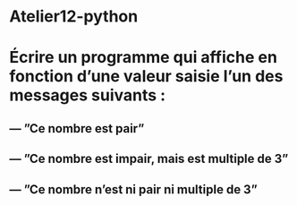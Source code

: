 # Atelier12-python
# Écrire un programme qui affiche en fonction d’une valeur saisie l’un des messages suivants :
## — ”Ce nombre est pair”
## — ”Ce nombre est impair, mais est multiple de 3”
## — ”Ce nombre n’est ni pair ni multiple de 3”
